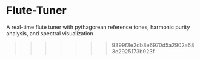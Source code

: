 # Flute-Tuner

A real-time flute tuner with pythagorean reference tones, harmonic purity analysis, and spectral visualization

> > > > > > > 9399f3e2db8e6970d5a2902a683e2925173b923f
